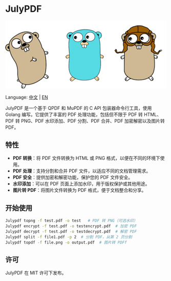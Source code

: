 # JulyPDF

![Golang](https://github.com/wingjson/julypdf/blob/main/logo.jpg?raw=true)

Language: [中文](README_zh.md) | [EN](README.md)

JulyPDF 是一个基于 QPDF 和 MuPDF 的 C API 包装器命令行工具，使用 Golang 编写。它提供了丰富的 PDF 处理功能，包括但不限于 PDF 转 HTML、PDF 转 PNG、PDF 水印添加、PDF 分割、PDF 合并、PDF 加密解密以及图片转 PDF。

## 特性

- **PDF 转换**：将 PDF 文件转换为 HTML 或 PNG 格式，以便在不同的环境下使用。
- **PDF 处理**：支持分割和合并 PDF 文件，以适应不同的文档管理需求。
- **PDF 安全**：提供加密和解密功能，保护您的 PDF 文件安全。
- **水印添加**：可以在 PDF 页面上添加水印，用于版权保护或其他用途。
- **图片转 PDF**：将图片文件转换为 PDF 格式，便于文档整合和分享。

## 开始使用

```bash
Julypdf topng -f test.pdf -o test   # PDF 转 PNG（可选水印）
Julypdf encrypt -f test.pdf -o testencrypt.pdf  # 加密 PDF
Julypdf decrypt -f test.pdf -o testdecrypt.pdf  # 解密 PDF
Julypdf split -f file1.pdf -p 2  # 分割 PDF，从第 2 页分割
Julypdf topdf -f file.png -o output.pdf  # 图片转 PDFf
```

## 许可

JulyPDF 在 MIT 许可下发布。
